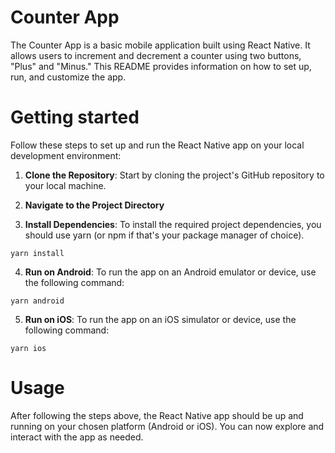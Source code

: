 # Counter App

The Counter App is a basic mobile application built using React Native. It allows users to increment and decrement a counter using two buttons, "Plus" and "Minus." This
README provides information on how to set up, run, and customize the app.

# Getting started

Follow these steps to set up and run the React Native app on your local development environment:

1. **Clone the Repository**: Start by cloning the project's GitHub repository to your local machine.

2. **Navigate to the Project Directory**

3. **Install Dependencies**: To install the required project dependencies, you should use yarn (or npm if that's your package manager of choice).

```
yarn install
```

4. **Run on Android**: To run the app on an Android emulator or device, use the following command:

```
yarn android
```

5. **Run on iOS**: To run the app on an iOS simulator or device, use the following command:

```
yarn ios
```

# Usage

After following the steps above, the React Native app should be up and running on your chosen platform (Android or iOS). You can now explore and interact with the app as needed.
